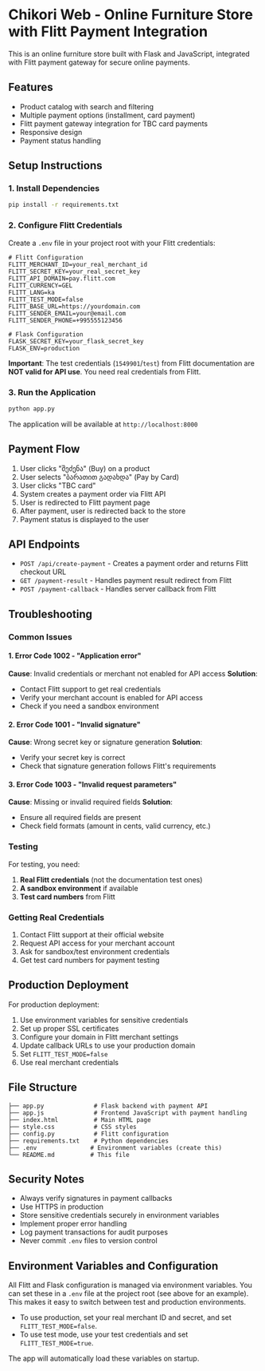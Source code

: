 # Chikori Web - Online Furniture Store with Flitt Payment Integration

This is an online furniture store built with Flask and JavaScript, integrated with Flitt payment gateway for secure online payments.

## Features

- Product catalog with search and filtering
- Multiple payment options (installment, card payment)
- Flitt payment gateway integration for TBC card payments
- Responsive design
- Payment status handling

## Setup Instructions

### 1. Install Dependencies

```bash
pip install -r requirements.txt
```

### 2. Configure Flitt Credentials

Create a `.env` file in your project root with your Flitt credentials:

```env
# Flitt Configuration
FLITT_MERCHANT_ID=your_real_merchant_id
FLITT_SECRET_KEY=your_real_secret_key
FLITT_API_DOMAIN=pay.flitt.com
FLITT_CURRENCY=GEL
FLITT_LANG=ka
FLITT_TEST_MODE=false
FLITT_BASE_URL=https://yourdomain.com
FLITT_SENDER_EMAIL=your@email.com
FLITT_SENDER_PHONE=+995555123456

# Flask Configuration
FLASK_SECRET_KEY=your_flask_secret_key
FLASK_ENV=production
```

**Important**: The test credentials (`1549901`/`test`) from Flitt documentation are **NOT valid for API use**. You need real credentials from Flitt.

### 3. Run the Application

```bash
python app.py
```

The application will be available at `http://localhost:8000`

## Payment Flow

1. User clicks "შეძენა" (Buy) on a product
2. User selects "ბარათით გადახდა" (Pay by Card)
3. User clicks "TBC card"
4. System creates a payment order via Flitt API
5. User is redirected to Flitt payment page
6. After payment, user is redirected back to the store
7. Payment status is displayed to the user

## API Endpoints

- `POST /api/create-payment` - Creates a payment order and returns Flitt checkout URL
- `GET /payment-result` - Handles payment result redirect from Flitt
- `POST /payment-callback` - Handles server callback from Flitt

## Troubleshooting

### Common Issues

#### 1. Error Code 1002 - "Application error"
**Cause**: Invalid credentials or merchant not enabled for API access
**Solution**: 
- Contact Flitt support to get real credentials
- Verify your merchant account is enabled for API access
- Check if you need a sandbox environment

#### 2. Error Code 1001 - "Invalid signature"
**Cause**: Wrong secret key or signature generation
**Solution**:
- Verify your secret key is correct
- Check that signature generation follows Flitt's requirements

#### 3. Error Code 1003 - "Invalid request parameters"
**Cause**: Missing or invalid required fields
**Solution**:
- Ensure all required fields are present
- Check field formats (amount in cents, valid currency, etc.)

### Testing

For testing, you need:
1. **Real Flitt credentials** (not the documentation test ones)
2. **A sandbox environment** if available
3. **Test card numbers** from Flitt

### Getting Real Credentials

1. Contact Flitt support at their official website
2. Request API access for your merchant account
3. Ask for sandbox/test environment credentials
4. Get test card numbers for payment testing

## Production Deployment

For production deployment:

1. Use environment variables for sensitive credentials
2. Set up proper SSL certificates
3. Configure your domain in Flitt merchant settings
4. Update callback URLs to use your production domain
5. Set `FLITT_TEST_MODE=false`
6. Use real merchant credentials

## File Structure

```
├── app.py              # Flask backend with payment API
├── app.js              # Frontend JavaScript with payment handling
├── index.html          # Main HTML page
├── style.css           # CSS styles
├── config.py           # Flitt configuration
├── requirements.txt    # Python dependencies
├── .env               # Environment variables (create this)
└── README.md          # This file
```

## Security Notes

- Always verify signatures in payment callbacks
- Use HTTPS in production
- Store sensitive credentials securely in environment variables
- Implement proper error handling
- Log payment transactions for audit purposes
- Never commit `.env` files to version control

## Environment Variables and Configuration

All Flitt and Flask configuration is managed via environment variables. You can set these in a `.env` file at the project root (see above for an example). This makes it easy to switch between test and production environments.

- To use production, set your real merchant ID and secret, and set `FLITT_TEST_MODE=false`.
- To use test mode, use your test credentials and set `FLITT_TEST_MODE=true`.

The app will automatically load these variables on startup. 